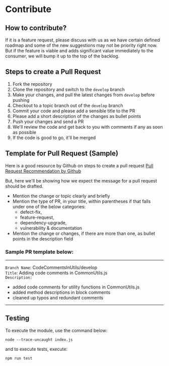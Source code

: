 # Contribute

## How to contribute?

If it is a feature request, please discuss with us as we have certain defined roadmap and some of the new suggestions may not be priority right now. But if the feature is viable and adds significant value immediately to the consumer, we will bump it up to the top of the backlog.


## Steps to create a Pull Request

1. Fork the repository
2. Clone the repository and switch to the `develop` branch
3. Make your changes, and pull the latest changes from `develop` before pushing
4. Checkout to a topic branch out of the `develop` branch
5. Commit your code and please add a sensible title to the PR
6. Please add a short description of the changes as bullet points
7. Push your changes and send a PR
8. We'll review the code and get back to you with comments if any as soon as possible
9. If the code is good to go, it'll be merged

## Template for Pull Request (Sample)

Here is a good resource by Github on steps to create a pull request
[Pull Request Recommendation by Github](https://docs.github.com/en/communities/using-templates-to-encourage-useful-issues-and-pull-requests/creating-a-pull-request-template-for-your-repository)

But, here we'll be showing how we expect the message for a pull request should be drafted.

* Mention the change or topic clearly and briefly
* Mention the type of PR, in your title, within parentheses if that falls under one of the below categories:
    * defect-fix,
    * feature-request,
    * dependency-upgrade,
    * vulnerability & documentation
* Mention the change or changes, if there are more than one, as bullet points in the description field
### Sample PR template below:
  ---
  `Branch Name`: CodeCommentsInUtils/develop\
  `Title`: Adding code comments in CommonUtils.js\
  `Description:`
   - added code comments for utility functions in CommonUtils.js
   - added method descriptions in block comments
   - cleaned up typos and redundant comments
  ---

## Testing

To execute the module, use the command below:

```node --trace-uncaught index.js```

and to execute tests, execute:

```npm run test```
